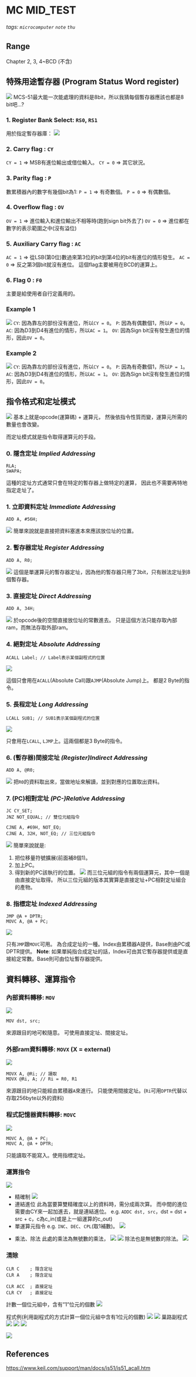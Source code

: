 # MC MID_TEST

###### tags: `microcomputer` `note` `thu`

## Range
Chapter 2, 3, 4~BCD (不含)

## 特殊用途暫存器 (Program Status Word register)
![](https://i.imgur.com/RH43n3z.png)
MCS-51最大能一次能處理的資料是8bit，所以我猜每個暫存器應該也都是8 bit吧...?

### 1. Register Bank Select: `RS0`, `RS1`
用於指定暫存器庫：
![](https://i.imgur.com/S9IdWeb.png)

### 2. Carry flag : `CY`
`CY = 1` $\Rightarrow$ MSB有進位輸出或借位輸入。 
`CY = 0` $\Rightarrow$ 其它狀況。

### 3. Parity flag : `P`
數累積器內的數字有幾個bit為1:
`P = 1` $\Rightarrow$ 有奇數個。
`P = 0` $\Rightarrow$ 有偶數個。


### 4. Overflow flag : `OV`
`OV = 1` $\Rightarrow$ 進位輸入和進位輸出不相等時(跑到sign bit外去了)
`OV = 0` $\Rightarrow$ 進位都在數字的表示範圍之中(沒有溢位)

### 5. Auxiliary Carry flag : `AC`
`AC = 1` $\Rightarrow$ 從LSB(第0位)數過來第3位的bit到第4位的bit有進位的情形發生。
`AC = 0` $\Rightarrow$ 反之第3個bit就沒有進位。
這個flag主要被用在BCD的運算上。

### 6. Flag 0 : `F0`
主要是給使用者自行定義用的。

### Example 1
![](https://i.imgur.com/K5nACwA.png)
`CY`: 因為靠左的部份沒有進位，所以`CY = 0`。 
`P`: 因為有偶數個1，所以`P = 0`。
`AC`: 因為D3到D4有進位的情形，所以`AC = 1`。
`OV`: 因為Sign bit沒有發生進位的情形，因此`OV = 0`。

### Example 2
![](https://i.imgur.com/2nYJzgV.png)
`CY`: 因為靠左的部份沒有進位，所以`CY = 0`。 
`P`: 因為有奇數個1，所以`P = 1`。
`AC`: 因為D3到D4有進位的情形，所以`AC = 1`。
`OV`: 因為Sign bit沒有發生進位的情形，因此`OV = 0`。

## 指令格式和定址模式
![](https://i.imgur.com/J6s0TeK.png)
基本上就是opcode(運算碼) + 運算元，
然後依指令性質而變，運算元所需的數量也會改變。
 
而定址模式就是指令取得運算元的手段。
### 0. 隱含定址 ***Implied Addressing***
```assembly
RLA;
SWAPA;
```
這種的定址方式通常只會在特定的暫存器上做特定的運算，
因此也不需要再特地指定走址了。
### 1. 立即資料定址 ***Immediate Addressing***
```assembly
ADD A, #56H;
```
![](https://i.imgur.com/TZQraDb.png)
簡單來說就是直接把資料塞進本來應該放位址的位置。

### 2. 暫存器定址 ***Register Addressing***
```assembly
ADD A, R0;
```
![](https://i.imgur.com/JZpCsna.png)
這個是單運算元的暫存器定址，因為他的暫存器只用了3bit，只有辦法定址到8個暫存器。

### 3. 直接定址 ***Direct Addressing***
```assembly
ADD A, 34H;
```
![](https://i.imgur.com/aWf2rxN.png)
於opcode後的空間直接放位址的常數進去。
只是這個方法只能存取內部ram，而無法存取外部ram。





### 4. 絕對定址 ***Absolute Addressing***
```assembly
ACALL Label; // Label表示某個副程式的位置
```
![](https://i.imgur.com/2xqcN0K.png)

這個只會用在`ACALL`(Absolute Call)跟`AJMP`(Absolute Jump)上。
都是2 Byte的指令。

### 5. 長程定址 ***Long Addressing***
```assembly
LCALL SUB1; // SUB1表示某個副程式的位置
```
![](https://i.imgur.com/njfrOuH.png)

只會用在`LCALL`, `LJMP`上。這兩個都是3 Byte的指令。

### 6. (暫存器)間接定址 ***(Register)Indirect Addressing***
```assembly
ADD A, @R0;
```

![](https://i.imgur.com/7G8HToN.png)
把`R0`的資料取出來，當做地址來解讀，並到對應的位置取出資料。

### 7. (PC)相對定址 ***(PC-)Relative Addressing***
```assembly
JC CY_SET;
JNZ NOT_EQUAL; // 雙位元組指令
```
```assembly
CJNE A, #69H, NOT_EQ;
CJNE A, 32H, NOT_EQ; // 三位元組指令
```
![](https://i.imgur.com/DKrVXpn.png)
簡單來說就是:
1. 把位移量符號擴展(前面補8個1)。
2. 加上PC。
3. 得到新的PC該執行的位置。
![](https://i.imgur.com/kxYxDWG.png)
而三位元組的指令有兩個運算元，其中一個是由直接定址取得。
所以三位元組的版本其實算是直接定址+PC相對定址組合的產物。

### 8. 指標定址 ***Indexed Addressing***
```assembly
JMP @A + DPTR;
MOVC A, @A + PC;
```
![](https://i.imgur.com/hEktXaQ.png)

只有`JMP`跟`MOVC`可用。 
為合成定址的一種。Index由累積器A提供，Base則由PC或DPTR提供。
**Note**:
如果單純指合成定址的話，Index可由其它暫存器提供或是直接給定常數。Base則可由位址暫存器提供。


## 資料轉移、運算指令
### 內部資料轉移: `MOV`
![](https://i.imgur.com/du8r7XJ.png)
```assembly
MOV dst, src;
```
來源跟目的地可較隨意。
可使用直接定址、間接定址。
### 外部ram資料轉移: `MOVX` (X = external) 
![](https://i.imgur.com/wcZeCNP.png)

```assembly
MOVX A, @Ri; // 讀取
MOVX @Ri, A; // Ri = R0, R1
```
來源跟目的地只能經由累積器`A`來進行。
只能使用間接定址。(`Ri`可用`DPTR`代替以存取256byte以外的資料)
### 程式記憶器資料轉移: `MOVC`
![](https://i.imgur.com/OvoFVUg.png)
```assembly
MOVC A, @A + PC;
MOVC A, @A + DPTR;
``` 
只能讀取不能寫入。使用指標定址。
    
### 運算指令
![](https://i.imgur.com/tj7xDmJ.png)
- 精確制
  ![](https://i.imgur.com/u1q3s7t.png)
- 連結進位
        此為當要算雙精確度以上的資料時，需分成兩次算。 
        而中間的進位需要由CY來一起加進去，就是連結進位。
        e.g. `ADDC dst, src`，dst = dst + src + c，c為c_in(或是上一組運算的c_out)
- 單運算元指令
        e.g. `INC`、`DEC`、`CPL`(取1補數)。
![](https://i.imgur.com/cbflXvw.png)

* 乘法、除法
此處的乘法為無號數的乘法，
![](https://i.imgur.com/TbRcdd5.png)
![](https://i.imgur.com/JPa5bW3.png)
除法也是無號數的除法。
![](https://i.imgur.com/BesLQms.png)

### 清除
``` assembly
CLR C    ; 隱含定址
CLR A    ; 隱含定址

CLR ACC  ; 直接定址
CLR CY   ; 直接定址
```
計數一個位元組中，含有”1”位元的個數
![](https://i.imgur.com/8xk25zL.png)

程式例(利用副程式的方式計算一個位元組中含有1位元的個數)
![](https://i.imgur.com/ArTL0a2.png)
![](https://i.imgur.com/8ikdkt3.png)
巢路副程式
![](https://i.imgur.com/75a0FNK.png)
![](https://i.imgur.com/dzYtOBn.png)
![](https://i.imgur.com/4VIEoFp.png)

![](https://i.imgur.com/so3xtQ3.png)






## References
https://www.keil.com/support/man/docs/is51/is51_acall.htm
